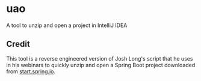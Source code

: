 # uao
A tool to unzip and open a project in IntelliJ IDEA

## Credit
This tool is a reverse engineered version of Josh Long's script that he uses in his webinars to quickly unzip and open
a Spring Boot project downloaded from [start.spring.io]().
